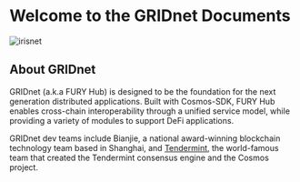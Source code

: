 # Welcome to the GRIDnet Documents

![irisnet](./pics/fury.jpg)

## About GRIDnet

GRIDnet (a.k.a FURY Hub) is designed to be the foundation for the next generation distributed applications. Built with Cosmos-SDK, FURY Hub enables cross-chain interoperability through a unified service model, while providing a variety of modules to support DeFi applications.

GRIDnet dev teams include Bianjie, a national award-winning blockchain technology team based in Shanghai, and [Tendermint](https://tendermint.com), the world-famous team that created the Tendermint consensus engine and the Cosmos project.

